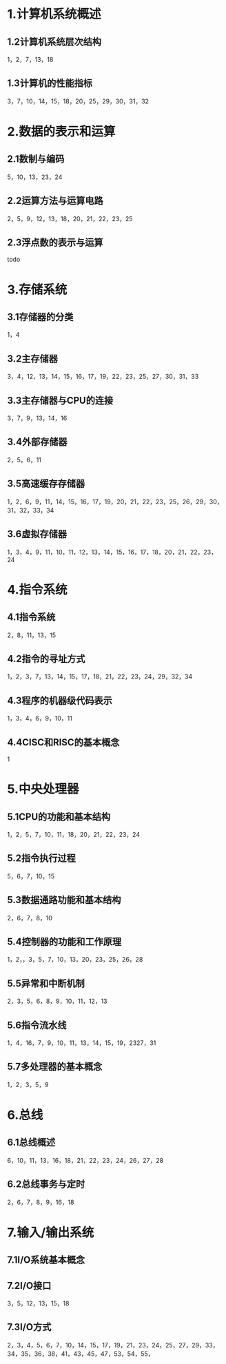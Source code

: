 # 1.计算机系统概述

## 1.2计算机系统层次结构

1，2，7，13，18

## 1.3计算机的性能指标

3，7，10，14，15，18，20，25，29，30，31，32

# 2.数据的表示和运算

## 2.1数制与编码

5，10，13，23，24

## 2.2运算方法与运算电路

2，5，9，12，13，18，20，21，22，23，25

## 2.3浮点数的表示与运算

todo

# 3.存储系统

## 3.1存储器的分类

1，4

## 3.2主存储器

3，4，12，13，14，15，16，17，19，22，23，25，27，30，31，33

## 3.3主存储器与CPU的连接

3，7，9，13，14，16



## 3.4外部存储器

2，5，6，11



## 3.5高速缓存存储器

1，2，6，9，11，14，15，16，17，19，20，21，22，23，25，26，29，30，31，32，33，34



## 3.6虚拟存储器

1，3，4，9，11，10，11，12，13，14，15，16，17，18，20，21，22，23，24



# 4.指令系统

## 4.1指令系统

2，8，11，13，15

## 4.2指令的寻址方式

1，2，3，7，13，14，15，17，18，21，22，23，24，29，32，34

## 4.3程序的机器级代码表示

1，3，4，6，9，10，11

## 4.4CISC和RISC的基本概念

1

# 5.中央处理器

## 5.1CPU的功能和基本结构

1，2，5，7，10，11，18，20，21，22，23，24

## 5.2指令执行过程

5，6，7，10，15

## 5.3数据通路功能和基本结构

2，6，7，8，10

## 5.4控制器的功能和工作原理

1，2，，3，5，7，10，13，20，23，25，26，28

## 5.5异常和中断机制

2，3，5，6，8，9，10，11，12，13

## 5.6指令流水线

1，4，16，7，9，10，11，13，14，15，19，2327，31

## 5.7多处理器的基本概念

1，2，3，5，9



# 6.总线

## 6.1总线概述

6，10，11，13，16，18，21，22，23，24，26，27，28

## 6.2总线事务与定时

2，6，7，8，9，16，18



# 7.输入/输出系统

## 7.1I/O系统基本概念

## 7.2I/O接口

3，5，12，13，15，18

## 7.3I/O方式

2，3，4，5，6，7，10，14，15，17，19，21，23，24，25，27，29，33，34，35，36，38，41，43，45，47，53，54，55，
